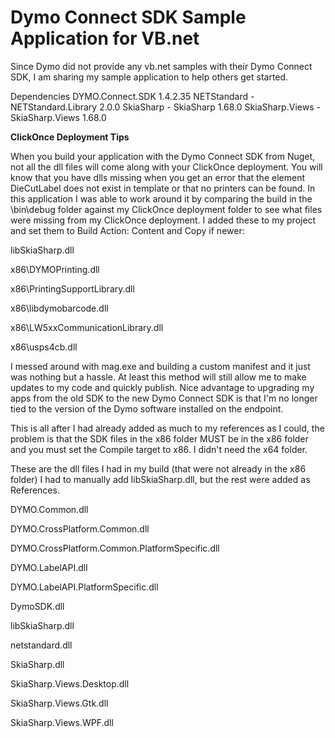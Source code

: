 # Dymo Connect SDK Sample Application for VB.net

Since Dymo did not provide any vb.net samples with their Dymo Connect SDK, I am sharing my sample application to help others get started.

Dependencies
DYMO.Connect.SDK 1.4.2.35
NETStandard - NETStandard.Library 2.0.0
SkiaSharp - SkiaSharp 1.68.0
SkiaSharp.Views - SkiaSharp.Views 1.68.0

**ClickOnce Deployment Tips**

When you build your application with the Dymo Connect SDK from Nuget, not all the dll files will come along with your ClickOnce deployment.
You will know that you have dlls missing when you get an error that the element DieCutLabel does not exist in template or that no printers can be found.
In this application I was able to work around it by comparing the build in the \bin\debug folder against my ClickOnce deployment folder to see what files were missing from my ClickOnce deployment.
I added these to my project and set them to Build Action: Content and Copy if newer:


libSkiaSharp.dll

x86\DYMOPrinting.dll

x86\PrintingSupportLibrary.dll

x86\libdymobarcode.dll

x86\LW5xxCommunicationLibrary.dll

x86\usps4cb.dll


I messed around with mag.exe and building a custom manifest and it just was nothing but a hassle.  At least this method will still allow me to make updates to my code and quickly publish.
Nice advantage to upgrading my apps from the old SDK to the new Dymo Connect SDK is that I'm no longer tied to the version of the Dymo software installed on the endpoint.

This is all after I had already added as much to my references as I could, the problem is that the SDK files in the x86 folder MUST be in the x86 folder and you must set the Compile target to x86.  I didn't need the x64 folder.

These are the dll files I had in my build (that were not already in the x86 folder)
I had to manually add libSkiaSharp.dll, but the rest were added as References.

DYMO.Common.dll

DYMO.CrossPlatform.Common.dll

DYMO.CrossPlatform.Common.PlatformSpecific.dll

DYMO.LabelAPI.dll

DYMO.LabelAPI.PlatformSpecific.dll

DymoSDK.dll

libSkiaSharp.dll

netstandard.dll

SkiaSharp.dll

SkiaSharp.Views.Desktop.dll

SkiaSharp.Views.Gtk.dll

SkiaSharp.Views.WPF.dll
